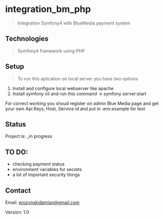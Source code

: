 # integration_bm_php
>Integration Symfony4 with BlueMedia payment system

## Technologies
> Symfony4 framework using PHP

## Setup
> To run this aplication on local server you have two options
1) Install and configure local webserver like apache
2) Install symfony cli and run this command -> symfony server:start

For correct working you shoud register on admin Blue Media page and get your own Api Keys, Host, Service id and put in .env.example for test

## Status
Project is: _in progress

## TO DO:
* checking payment status
* environment variables for secrets
* a lot of important security things

## Contact
Email: prozynskidamian@gmail.com

Version: 1.0
